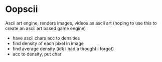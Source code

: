 # Oopscii
Ascii art engine, renders images, videos as ascii art (hoping to use this to create an ascii art based game engine)

- have ascii chars acc to densities 
- find density of each pixel in image
- find average density (idk i had a thought i forgot)
- acc to density, put char
